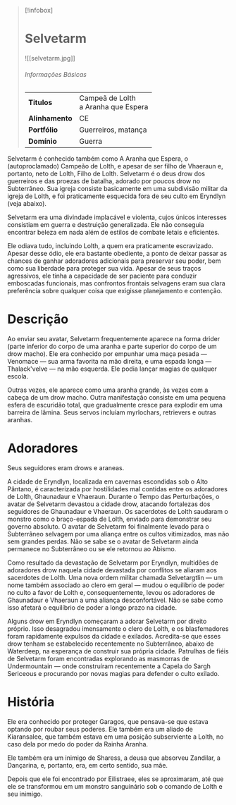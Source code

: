 > [!infobox]
> # Selvetarm
> ![[selvetarm.jpg]]
> ###### Informações Básicas
> | | |
> | ---- | ---- |
> | **Titulos** | Campeã de Lolth<br/>a Aranha que Espera |
> | **Alinhamento** | CE |
> | **Portfólio** | Guerreiros, matança |
> | **Domínio** | Guerra |

Selvetarm é conhecido também como A Aranha que Espera, o (autoproclamado) Campeão de Lolth, e apesar de ser filho de Vhaeraun e, portanto, neto de Lolth, Filho de Lolth. Selvetarm é o deus drow dos guerreiros e das proezas de batalha, adorado por poucos drow no Subterrâneo. Sua igreja consiste basicamente em uma subdivisão militar da igreja de Lolth, e foi praticamente esquecida fora de seu culto em Eryndlyn (veja abaixo).

Selvetarm era uma divindade implacável e violenta, cujos únicos interesses consistiam em guerra e destruição generalizada. Ele não conseguia encontrar beleza em nada além de estilos de combate letais e eficientes.

Ele odiava tudo, incluindo Lolth, a quem era praticamente escravizado. Apesar desse ódio, ele era bastante obediente, a ponto de deixar passar as chances de ganhar adoradores adicionais para preservar seu poder, bem como sua liberdade para proteger sua vida. Apesar de seus traços agressivos, ele tinha a capacidade de ser paciente para conduzir emboscadas funcionais, mas confrontos frontais selvagens eram sua clara preferência sobre qualquer coisa que exigisse planejamento e contenção.

# Descrição
Ao enviar seu avatar, Selvetarm frequentemente aparece na forma drider (parte inferior do corpo de uma aranha e parte superior do corpo de um drow macho). Ele era conhecido por empunhar uma maça pesada — Venomace — sua arma favorita na mão direita, e uma espada longa — Thalack'velve — na mão esquerda. Ele podia lançar magias de qualquer escola.

Outras vezes, ele aparece como uma aranha grande, às vezes com a cabeça de um drow macho. Outra manifestação consiste em uma pequena esfera de escuridão total, que gradualmente cresce para explodir em uma barreira de lâmina. Seus servos incluíam myrlochars, retrievers e outras aranhas.

# Adoradores
Seus seguidores eram drows e araneas.

A cidade de Eryndlyn, localizada em cavernas escondidas sob o Alto Pântano, é caracterizada por hostilidades mal contidas entre os adoradores de Lolth, Ghaunadaur e Vhaeraun. Durante o Tempo das Perturbações, o avatar de Selvetarm devastou a cidade drow, atacando fortalezas dos seguidores de Ghaunadaur e Vhaeraun. Os sacerdotes de Lolth saudaram o monstro como o braço-espada de Lolth, enviado para demonstrar seu governo absoluto. O avatar de Selvetarm foi finalmente levado para o Subterrâneo selvagem por uma aliança entre os cultos vitimizados, mas não sem grandes perdas. Não se sabe se o avatar de Selvetarm ainda permanece no Subterrâneo ou se ele retornou ao Abismo.

Como resultado da devastação de Selvetarm por Eryndlyn, multidões de adoradores drow naquela cidade devastada por conflitos se aliaram aos sacerdotes de Lolth. Uma nova ordem militar chamada Selvetargtlin — um nome também associado ao clero em geral — mudou o equilíbrio de poder no culto a favor de Lolth e, consequentemente, levou os adoradores de Ghaunadaur e Vhaeraun a uma aliança desconfortável. Não se sabe como isso afetará o equilíbrio de poder a longo prazo na cidade.

Alguns drow em Eryndlyn começaram a adorar Selvetarm por direito próprio. Isso desagradou imensamente o clero de Lolth, e os blasfemadores foram rapidamente expulsos da cidade e exilados. Acredita-se que esses drow tenham se estabelecido recentemente no Subterrâneo, abaixo de Waterdeep, na esperança de construir sua própria cidade. Patrulhas de fiéis de Selvetarm foram encontradas explorando as masmorras de Undermountain — onde construíram recentemente a Capela do Sargh Sericeous e procurando por novas magias para defender o culto exilado.

# História
Ele era conhecido por proteger Garagos, que pensava-se que estava optando por roubar seus poderes. Ele também era um aliado de Kiaransalee, que também estava em uma posição subserviente a Lolth, no caso dela por medo do poder da Rainha Aranha.

Ele também era um inimigo de Sharess, a deusa que absorveu Zandilar, a Dançarina, e, portanto, era, em certo sentido, sua mãe.

Depois que ele foi encontrado por Eilistraee, eles se aproximaram, até que ele se transformou em um monstro sanguinário sob o comando de Lolth e seu inimigo.